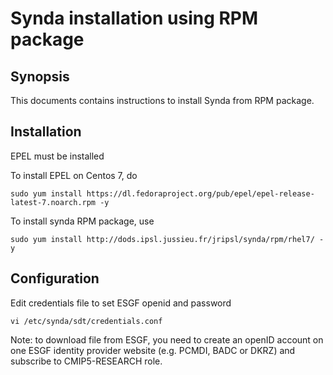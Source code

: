 
# Synda installation using RPM package

## Synopsis

This documents contains instructions to install Synda from RPM package.

## Installation

EPEL must be installed

To install EPEL on Centos 7, do

```
sudo yum install https://dl.fedoraproject.org/pub/epel/epel-release-latest-7.noarch.rpm -y
```

To install synda RPM package, use

```
sudo yum install http://dods.ipsl.jussieu.fr/jripsl/synda/rpm/rhel7/ -y
```

## Configuration

Edit credentials file to set ESGF openid and password

```
vi /etc/synda/sdt/credentials.conf
```

Note: to download file from ESGF, you need to create an openID account on one
ESGF identity provider website (e.g. PCMDI, BADC or DKRZ) and subscribe to
CMIP5-RESEARCH role.
